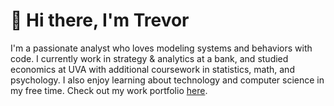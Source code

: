 # 👋 Hi there, I'm Trevor

<!-- ### About Me -->

I'm a passionate analyst who loves modeling systems and behaviors with code. I currently work in strategy & analytics at a bank, and studied economics at UVA with additional coursework in statistics, math, and psychology. I also enjoy learning about technology and computer science in my free time. Check out my work portfolio [here](https://www.github.com/tsj7ww/portfolio#readme).

<!-- 
### Side Projects

🤖 AutoML package  
💻 Full stack web dev  
☕ Work  
  
📫 Reach out: [@trevor-s-jordan](https://linkedin.com/in/trevor-s-jordan) 
-->
